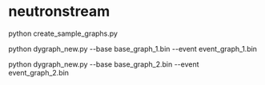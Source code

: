 # neutronstream

python create_sample_graphs.py

python dygraph_new.py --base base_graph_1.bin --event event_graph_1.bin

python dygraph_new.py --base base_graph_2.bin --event event_graph_2.bin
